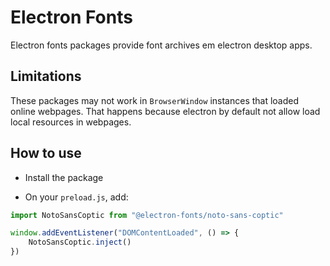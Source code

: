 # Electron Fonts

Electron fonts packages provide font archives em electron desktop apps.

## Limitations

These packages may not work in `BrowserWindow` instances that loaded online webpages. That happens because electron by default not allow load local resources in webpages.

## How to use

* Install the package

* On your `preload.js`, add:

```ts
import NotoSansCoptic from "@electron-fonts/noto-sans-coptic"

window.addEventListener("DOMContentLoaded", () => {
    NotoSansCoptic.inject()
})
```